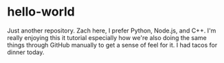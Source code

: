 # hello-world
Just another repository. 
Zach here, I prefer Python, Node.js, and C++. I'm really enjoying this it tutorial especially how we're also doing the same things through GitHub manually to get a sense of feel for it. I had tacos for dinner today. 
